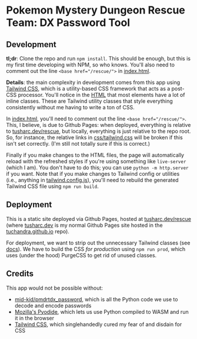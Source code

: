 # Pokemon Mystery Dungeon Rescue Team: DX Password Tool


## Development
**tl;dr**: Clone the repo and run `npm install`. This should be enough, but this is my first time developing with NPM, so who knows. You'll also need to comment out the line `<base href="/rescue/">` in [index.html](https://github.com/tuchandra/rescue/blob/master/index.html).

**Details**: the main complexity in development comes from this app using [Tailwind CSS](https://tailwindcss.com/), which is a utility-based CSS framework that acts as a post-CSS processor. You'll notice in the [HTML](https://github.com/tuchandra/rescue/blob/master/index.html) that most elements have a lot of inline classes. These are Tailwind utility classes that style everything consistently without me having to write a ton of CSS.

In [index.html](https://github.com/tuchandra/rescue/blob/master/index.html), you'll need to comment out the line `<base href="/rescue/">`. This, I believe, is due to Github Pages: when deployed, everything is relative to [tusharc.dev/rescue](https://tusharc.dev/rescue), but locally, everything is just relative to the repo root. So, for instance, the relative links in [css/tailwind.css](https://github.com/tuchandra/rescue/blob/master/css/tailwind.css) will be broken if this isn't set correctly. (I'm still not totally sure if this is correct.)

Finally if you make changes to the HTML files, the page will automatically reload with the refreshed styles if you're using something like `live-server` (which I am). You don't have to do this; you can use `python -m http.server` if you want. Note that if you make changes to Tailwind config or utilities (i.e., anything in [tailwind.config.js](https://github.com/tuchandra/rescue/blob/master/tailwind.config.js)), you'll need to rebuild the generated Tailwind CSS file using `npm run build`.


## Deployment
This is a static site deployed via Github Pages, hosted at [tusharc.dev/rescue](https://tusharc.dev/rescue) (where [tusharc.dev](https://tusharc.dev) is my normal Github Pages site hosted in the [tuchandra.github.io](https://github.com/tuchandra/tuchandra.github.io) repo). 

For deployment, we want to strip out the unnecessary Tailwind classes (see [docs](https://tailwindcss.com/docs/controlling-file-size)). We have to build the CSS *for production* using `npm run prod`, which uses (under the hood) PurgeCSS to get rid of unused classes.


## Credits
This app would not be possible without:
 * [mid-kid/pmdrtdx_password](https://github.com/mid-kid/pmdrtdx_passwords), which is all the Python code we use to decode and encode passwords
 * [Mozilla's Pyodide](https://github.com/iodide-project/pyodide), which lets us use Python compiled to WASM and run it in the browser
 * [Tailwind CSS](tailwindcss.com/), which singlehandedly cured my fear of and disdain for CSS
  
